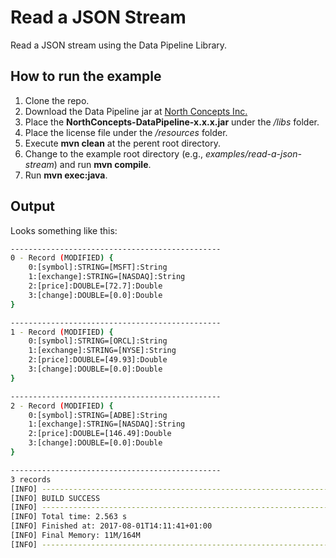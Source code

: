 # Read a JSON Stream

Read a JSON stream using the Data Pipeline Library.

## How to run the example
1. Clone the repo.
2. Download the Data Pipeline jar at [North Concepts Inc.][1]
3. Place the **NorthConcepts-DataPipeline-x.x.x.jar** under the */libs* folder.
4. Place the license file under the */resources* folder.
5. Execute **mvn clean** at the perent root directory.
6. Change to the example root directory (e.g., *examples/read-a-json-stream*) and run **mvn compile**.
6. Run **mvn exec:java**.

[1]: https://northconcepts.com/pricing/ "Data Pipeline Download"

## Output
Looks something like this:
```sh
-----------------------------------------------
0 - Record (MODIFIED) {
    0:[symbol]:STRING=[MSFT]:String
    1:[exchange]:STRING=[NASDAQ]:String
    2:[price]:DOUBLE=[72.7]:Double
    3:[change]:DOUBLE=[0.0]:Double
}

-----------------------------------------------
1 - Record (MODIFIED) {
    0:[symbol]:STRING=[ORCL]:String
    1:[exchange]:STRING=[NYSE]:String
    2:[price]:DOUBLE=[49.93]:Double
    3:[change]:DOUBLE=[0.0]:Double
}

-----------------------------------------------
2 - Record (MODIFIED) {
    0:[symbol]:STRING=[ADBE]:String
    1:[exchange]:STRING=[NASDAQ]:String
    2:[price]:DOUBLE=[146.49]:Double
    3:[change]:DOUBLE=[0.0]:Double
}

-----------------------------------------------
3 records
[INFO] ------------------------------------------------------------------------
[INFO] BUILD SUCCESS
[INFO] ------------------------------------------------------------------------
[INFO] Total time: 2.563 s
[INFO] Finished at: 2017-08-01T14:11:41+01:00
[INFO] Final Memory: 11M/164M
[INFO] ------------------------------------------------------------------------
```